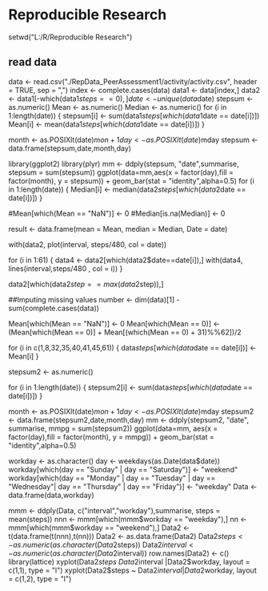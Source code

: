 # Reproducible Research
setwd("L:/R/Reproducible Research")

## read data
data <- read.csv("./RepData_PeerAssessment1/activity/activity.csv", header = TRUE, sep = ",")
index <- complete.cases(data)
data1 <- data[index,]
data2 <- data1[-which(data1$steps==0),]
date <- unique(data$date)
stepsum <- as.numeric()
Mean <- as.numeric()
Median <- as.numeric()
for (i in 1:length(date))
{
    stepsum[i] <- sum(data1$steps[which(data1$date == date[i])])
    Mean[i] <- mean(data1$steps[which(data1$date == date[i])])
}


month <- as.POSIXlt(date)$mon + 1
day <- as.POSIXlt(date)$mday
stepsum <- data.frame(stepsum,date,month,day)


library(ggplot2)
library(plyr)
mm <- ddply(stepsum, "date",summarise, stepsum = sum(stepsum))
ggplot(data=mm,aes(x = factor(day),fill = factor(month), y = stepsum)) + geom_bar(stat = "identity",alpha=0.5)
for (i in 1:length(date))
{
    Median[i] <- median(data2$steps[which(data2$date == date[i])])
}

#Mean[which(Mean == "NaN")] <- 0
#Median[is.na(Median)] <- 0

result <- data.frame(mean = Mean, median = Median, Date = date)



with(data2, plot(interval, steps/480, col = date))

for (i in 1:61)
{
    data4 <- data2[which(data2$date==date[i]),]
    with(data4, lines(interval,steps/480 , col = i))
}


data2[which(data2$step == max(data2$step)),]



##Imputing missing values
number <- dim(data)[1] - sum(complete.cases(data))

Mean[which(Mean == "NaN")] <- 0
Mean[which(Mean == 0)] <- (Mean[which(Mean == 0)] + Mean[(which(Mean == 0) + 31)%%62])/2


for (i in c(1,8,32,35,40,41,45,61))
{
    data$steps[which(data$date == date[i])] <- Mean[i]
}

stepsum2 <- as.numeric()

for (i in 1:length(date))
{
  stepsum2[i] <- sum(data$steps[which(data$date == date[i])])
}


month <- as.POSIXlt(date)$mon + 1
day <- as.POSIXlt(date)$mday
stepsum2 <- data.frame(stepsum2,date,month,day)
mm <- ddply(stepsum2, "date", summarise, mmpg = sum(stepsum2))
ggplot(data=mm, aes(x = factor(day),fill = factor(month), y = mmpg)) + geom_bar(stat = "identity",alpha=0.5)

workday <- as.character()
day <- weekdays(as.Date(data$date))
workday[which(day == "Sunday" | day == "Saturday")]  <- "weekend"
workday[which(day == "Monday" | day == "Tuesday" | day == "Wednesday"| day == "Thursday" | day == "Friday")]  <- "weekday"
Data <- data.frame(data,workday)


mmm <- ddply(Data, c("interval","workday"),summarise, steps = mean(steps))
nnn <- mmm[which(mmm$workday == "weekday"),]
nn <- mmm[which(mmm$workday == "weekend"),]
Data2 <- t(data.frame(t(nnn),t(nn)))
Data2 <- as.data.frame(Data2)
Data2$steps <- as.numeric(as.character(Data2$steps))
Data2$interval <- as.numeric(as.character(Data2$interval))
row.names(Data2) <- c()
library(lattice)
xyplot(Data2$steps ~ Data2$interval |Data2$workday, layout = c(1,1), type = "l")
xyplot(Data2$steps ~ Data2$interval |Data2$workday, layout = c(1,2), type = "l")




